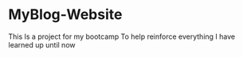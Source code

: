 # MyBlog-Website

This Is a project for my bootcamp To help reinforce everything I have learned up until now
